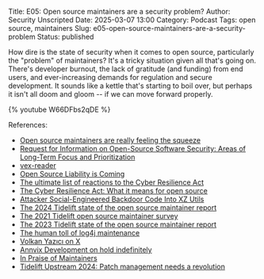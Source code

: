 Title: E05: Open source maintainers are a security problem?
Author: Security Unscripted
Date: 2025-03-07 13:00
Category: Podcast
Tags: open source, maintainers
Slug: e05-open-source-maintainers-are-a-security-problem
Status: published


How dire is the state of security when it comes to open source, particularly the "problem" of maintainers?  It's a tricky situation given all that's going on.  There's developer burnout, the lack of gratitude (and funding) from end users, and ever-increasing demands for regulation and secure development.  It sounds like a kettle that's starting to boil over, but perhaps it isn't all doom and gloom -- if we can move forward properly.

{% youtube W66DFbs2qDE %}

References:

* [Open source maintainers are really feeling the squeeze](https://www.theregister.com/2025/02/16/open_source_maintainers_state_of_open/)
* [Request for Information on Open-Source Software Security: Areas of Long-Term Focus and Prioritization](https://www.federalregister.gov/d/2023-17239/p-39)
* [vex-reader](https://pypi.org/project/vex-reader/)
* [Open Source Liability is Coming](https://developersalliance.org/open-source-liability-is-coming/)
* [The ultimate list of reactions to the Cyber Resilience Act](https://opensource.org/blog/the-ultimate-list-of-reactions-to-the-cyber-resilience-act)
* [The Cyber Resilience Act: What it means for open source](https://ubuntu.com/blog/the-cyber-resilience-act-what-it-means-for-open-source)
* [Attacker Social-Engineered Backdoor Code Into XZ Utils](https://www.darkreading.com/application-security/attacker-social-engineered-backdoor-code-into-xz-utils)
* [The 2024 Tidelift state of the open source maintainer report](https://explore.tidelift.com/2024-tidelift-survey/2024-tidelift-state-of-the-open-source-maintainer-report)
* [The 2021 Tidelift open source maintainer survey](https://explore.tidelift.com/2024-tidelift-survey/2021-maintainer-survey)
* [The 2023 Tidelift state of the open source maintainer report](https://explore.tidelift.com/2024-tidelift-survey/2023-open-source-maintainer-survey)
* [The human toll of log4j maintenance](https://dev.to/yawaramin/the-human-toll-of-log4j-maintenance-35ap)
* [Volkan Yazıcı on X](https://x.com/yazicivo/status/1469349956880408583)
* [Annvix Development on hold indefinitely](https://marc.info/?l=annvix-announce&m=120691570712289&w=2)
* [In Praise of Maintainers](https://pragdave.me/thoughts/active/2023-09-21-in-praise-of-maintainers.html)
* [Tidelift Upstream 2024: Patch management needs a revolution](https://www.youtube.com/watch?v=bdJAC_3PonY)

